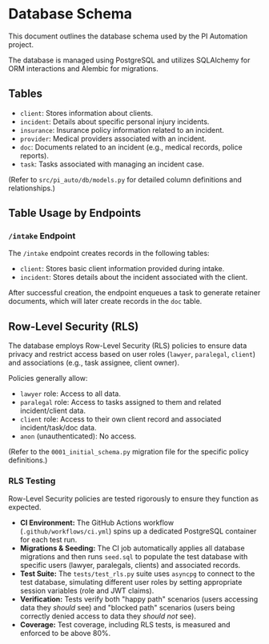 # Database Schema

This document outlines the database schema used by the PI Automation project.

The database is managed using PostgreSQL and utilizes SQLAlchemy for ORM interactions and Alembic for migrations.

## Tables

- `client`: Stores information about clients.
- `incident`: Details about specific personal injury incidents.
- `insurance`: Insurance policy information related to an incident.
- `provider`: Medical providers associated with an incident.
- `doc`: Documents related to an incident (e.g., medical records, police reports).
- `task`: Tasks associated with managing an incident case.

(Refer to `src/pi_auto/db/models.py` for detailed column definitions and relationships.)

## Table Usage by Endpoints

### `/intake` Endpoint

The `/intake` endpoint creates records in the following tables:

- `client`: Stores basic client information provided during intake.
- `incident`: Stores details about the incident associated with the client.

After successful creation, the endpoint enqueues a task to generate retainer documents, which will later create records in the `doc` table.

## Row-Level Security (RLS)

The database employs Row-Level Security (RLS) policies to ensure data privacy and restrict access based on user roles (`lawyer`, `paralegal`, `client`) and associations (e.g., task assignee, client owner).

Policies generally allow:

- `lawyer` role: Access to all data.
- `paralegal` role: Access to tasks assigned to them and related incident/client data.
- `client` role: Access to their own client record and associated incident/task/doc data.
- `anon` (unauthenticated): No access.

(Refer to the `0001_initial_schema.py` migration file for the specific policy definitions.)

### RLS Testing

Row-Level Security policies are tested rigorously to ensure they function as expected.

- **CI Environment:** The GitHub Actions workflow (`.github/workflows/ci.yml`) spins up a dedicated PostgreSQL container for each test run.
- **Migrations & Seeding:** The CI job automatically applies all database migrations and then runs `seed.sql` to populate the test database with specific users (lawyer, paralegals, clients) and associated records.
- **Test Suite:** The `tests/test_rls.py` suite uses `asyncpg` to connect to the test database, simulating different user roles by setting appropriate session variables (role and JWT claims).
- **Verification:** Tests verify both "happy path" scenarios (users accessing data they _should_ see) and "blocked path" scenarios (users being correctly denied access to data they _should not_ see).
- **Coverage:** Test coverage, including RLS tests, is measured and enforced to be above 80%.
